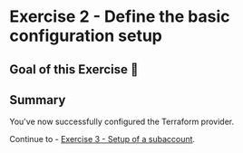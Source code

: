 # Exercise 2 - Define the basic configuration setup

## Goal of this Exercise 🎯

## Summary

You've now successfully configured the Terraform provider.  

Continue to - [Exercise 3 - Setup of a subaccount](exercises/EXERCISE3.md).
